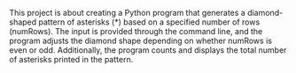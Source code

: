This project is about creating a Python program that generates a diamond-shaped pattern of asterisks (*) based on a specified number of rows (numRows). The input is provided through the command line, and the program adjusts the diamond shape depending on whether numRows is even or odd. Additionally, the program counts and displays the total number of asterisks printed in the pattern.
